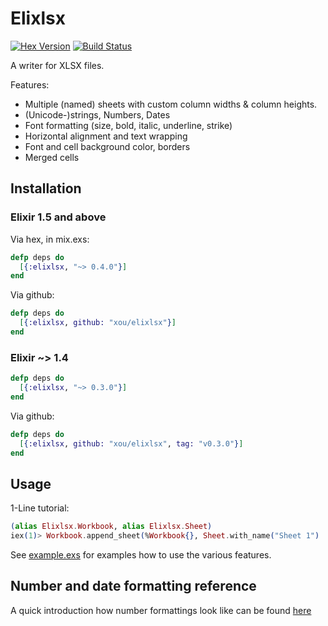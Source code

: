 # Elixlsx

[![Hex Version](http://img.shields.io/hexpm/v/elixlsx.svg?style=flat)](https://hex.pm/packages/elixlsx)
[![Build Status](https://travis-ci.org/xou/elixlsx.svg?branch=master)](https://travis-ci.org/xou/elixlsx)

A writer for XLSX files.

Features:

- Multiple (named) sheets with custom column widths & column heights.
- (Unicode-)strings, Numbers, Dates
- Font formatting (size, bold, italic, underline, strike)
- Horizontal alignment and text wrapping
- Font and cell background color, borders
- Merged cells

## Installation


### Elixir 1.5 and above

Via hex, in mix.exs:

```Elixir
defp deps do
  [{:elixlsx, "~> 0.4.0"}]
end
```

Via github:

```Elixir
defp deps do
  [{:elixlsx, github: "xou/elixlsx"}]
end
```

### Elixir  ~> 1.4

```Elixir
defp deps do
  [{:elixlsx, "~> 0.3.0"}]
end
```

Via github:

```Elixir
defp deps do
  [{:elixlsx, github: "xou/elixlsx", tag: "v0.3.0"}]
end
```

## Usage

1-Line tutorial:

```Elixir
(alias Elixlsx.Workbook, alias Elixlsx.Sheet)
iex(1)> Workbook.append_sheet(%Workbook{}, Sheet.with_name("Sheet 1") |> Sheet.set_cell("A1", "Hello", bold: true)) |> Elixlsx.write_to("hello.xlsx")
```

See [example.exs](example.exs) for examples how to use the various features.

## Number and date formatting reference

A quick introduction how number formattings look like can be found
[here](https://social.msdn.microsoft.com/Forums/office/en-US/e27aaf16-b900-4654-8210-83c5774a179c/xlsx-numfmtid-predefined-id-14-doesnt-match)

